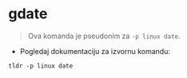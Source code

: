 # gdate

> Ova komanda je pseudonim za `-p linux date`.

- Pogledaj dokumentaciju za izvornu komandu:

`tldr -p linux date`
